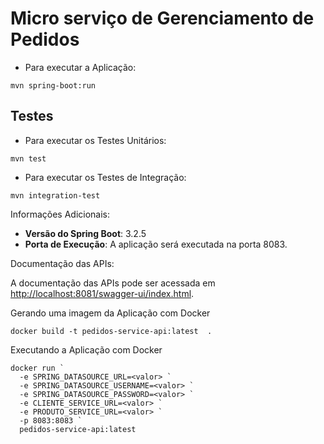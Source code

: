 # Micro serviço de Gerenciamento de Pedidos

- Para executar a Aplicação:
```shell
mvn spring-boot:run
```
## Testes

- Para executar os Testes Unitários:
```shell
mvn test
```
- Para executar os Testes de Integração:
```shell
mvn integration-test
```

Informações Adicionais:

- **Versão do Spring Boot**: 3.2.5
- **Porta de Execução**: A aplicação será executada na porta 8083.

Documentação das APIs:

A documentação das APIs pode ser acessada em [http://localhost:8081/swagger-ui/index.html](http://localhost:8081/swagger-ui/index.html).

Gerando uma imagem  da Aplicação com Docker
```shell
docker build -t pedidos-service-api:latest  .
```
Executando a Aplicação com Docker
```shell
docker run `
  -e SPRING_DATASOURCE_URL=<valor> `
  -e SPRING_DATASOURCE_USERNAME=<valor> `
  -e SPRING_DATASOURCE_PASSWORD=<valor> `
  -e CLIENTE_SERVICE_URL=<valor> `
  -e PRODUTO_SERVICE_URL=<valor> `
  -p 8083:8083 `
  pedidos-service-api:latest
```
